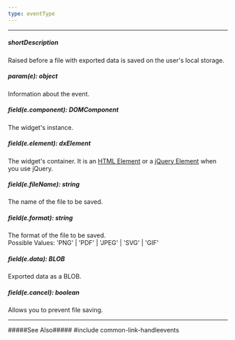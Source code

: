 ```yaml
---
type: eventType
---
```

---
##### shortDescription
Raised before a file with exported data is saved on the user's local storage.

##### param(e): object
Information about the event.

##### field(e.component): DOMComponent
The widget's instance.

##### field(e.element): dxElement
The widget's container. It is an [HTML Element](https://developer.mozilla.org/en-US/docs/Web/API/HTMLElement) or a [jQuery Element](https://api.jquery.com/Types/#jQuery) when you use jQuery.

##### field(e.fileName): string
The name of the file to be saved.

##### field(e.format): string
The format of the file to be saved.         
Possible Values: 'PNG' | 'PDF' | 'JPEG' | 'SVG' | 'GIF'

##### field(e.data): BLOB
Exported data as a BLOB.

##### field(e.cancel): boolean
Allows you to prevent file saving.

---
#####See Also#####
#include common-link-handleevents